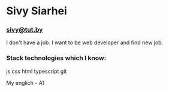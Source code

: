 # Sivy Siarhei
### sivy@tut.by

I don't have a job. I want to be web developer and find new job.

### Stack technologies which I know:
js css html typescript git

My englich - A1